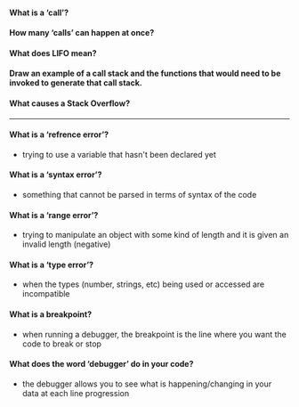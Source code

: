 #### What is a ‘call’?
#### How many ‘calls’ can happen at once?
#### What does LIFO mean?
#### Draw an example of a call stack and the functions that would need to be invoked to generate that call stack.
#### What causes a Stack Overflow?

---

#### What is a ‘refrence error’?
- trying to use a variable that hasn't been declared yet
#### What is a ‘syntax error’?
- something that cannot be parsed in terms of syntax of the code
#### What is a ‘range error’?
- trying to manipulate an object with some kind of length and it is given an invalid length (negative)
#### What is a ‘type error’?
- when the types (number, strings, etc) being used or accessed are incompatible 
#### What is a breakpoint?
- when running a debugger, the breakpoint is the line where you want the code to break or stop
#### What does the word ‘debugger’ do in your code?
- the debugger allows you to see what is happening/changing in your data at each line progression 
